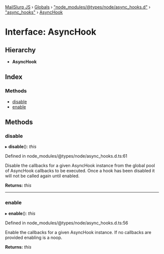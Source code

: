[MailSlurp JS](../README.md) › [Globals](../globals.md) › ["node_modules/@types/node/async_hooks.d"](../modules/_node_modules__types_node_async_hooks_d_.md) › ["async_hooks"](../modules/_node_modules__types_node_async_hooks_d_._async_hooks_.md) › [AsyncHook](_node_modules__types_node_async_hooks_d_._async_hooks_.asynchook.md)

# Interface: AsyncHook

## Hierarchy

* **AsyncHook**

## Index

### Methods

* [disable](_node_modules__types_node_async_hooks_d_._async_hooks_.asynchook.md#disable)
* [enable](_node_modules__types_node_async_hooks_d_._async_hooks_.asynchook.md#enable)

## Methods

###  disable

▸ **disable**(): *this*

Defined in node_modules/@types/node/async_hooks.d.ts:61

Disable the callbacks for a given AsyncHook instance from the global pool of AsyncHook callbacks to be executed. Once a hook has been disabled it will not be called again until enabled.

**Returns:** *this*

___

###  enable

▸ **enable**(): *this*

Defined in node_modules/@types/node/async_hooks.d.ts:56

Enable the callbacks for a given AsyncHook instance. If no callbacks are provided enabling is a noop.

**Returns:** *this*
